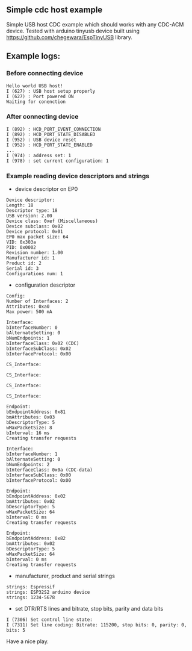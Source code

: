## Simple cdc host example 
Simple USB host CDC example which should works with any CDC-ACM device. Tested with arduino tinyusb device built using 
https://github.com/chegewara/EspTinyUSB library.

## Example logs:

### Before connecting device
```
Hello world USB host!
I (627) : USB host setup properly
I (627) : Port powered ON
Waiting for conenction
```

### After connecting device
```
I (892) : HCD_PORT_EVENT_CONNECTION
I (892) : HCD_PORT_STATE_DISABLED
I (952) : USB device reset
I (952) : HCD_PORT_STATE_ENABLED
...
I (974) : address set: 1
I (978) : set current configuration: 1
```

### Example reading device descriptors and strings
- device descriptor on EP0
```
Device descriptor:
Length: 18
Descriptor type: 18
USB version: 2.00
Device class: 0xef (Miscellaneous)
Device subclass: 0x02
Device protocol: 0x01
EP0 max packet size: 64
VID: 0x303a
PID: 0x0002
Revision number: 1.00
Manufacturer id: 1
Product id: 2
Serial id: 3
Configurations num: 1
```

- configuration descriptor
```
Config:
Number of Interfaces: 2
Attributes: 0xa0
Max power: 500 mA

Interface:
bInterfaceNumber: 0
bAlternateSetting: 0
bNumEndpoints: 1
bInterfaceClass: 0x02 (CDC)
bInterfaceSubClass: 0x02
bInterfaceProtocol: 0x00

CS_Interface:

CS_Interface:

CS_Interface:

CS_Interface:

Endpoint:
bEndpointAddress: 0x81
bmAttributes: 0x03
bDescriptorType: 5
wMaxPacketSize: 8
bInterval: 16 ms
Creating transfer requests

Interface:
bInterfaceNumber: 1
bAlternateSetting: 0
bNumEndpoints: 2
bInterfaceClass: 0x0a (CDC-data)
bInterfaceSubClass: 0x00
bInterfaceProtocol: 0x00

Endpoint:
bEndpointAddress: 0x02
bmAttributes: 0x02
bDescriptorType: 5
wMaxPacketSize: 64
bInterval: 0 ms
Creating transfer requests

Endpoint:
bEndpointAddress: 0x82
bmAttributes: 0x02
bDescriptorType: 5
wMaxPacketSize: 64
bInterval: 0 ms
Creating transfer requests
```

- manufacturer, product and serial strings
```
strings: Espressif
strings: ESP32S2 arduino device
strings: 1234-5678
```

- set DTR/RTS lines and bitrate, stop bits, parity and data bits
```
I (7306) Set control line state:
I (7311) Set line coding: Bitrate: 115200, stop bits: 0, parity: 0, bits: 5
```

Have a nice play.
